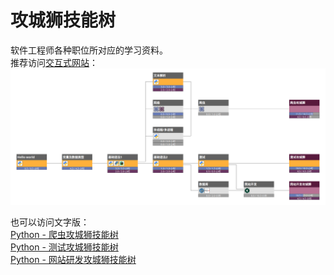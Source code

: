 # 攻城狮技能树

软件工程师各种职位所对应的学习资料。<br />
推荐访问[交互式网站](http://skilltrees.coffee-studio.net/)：<br />
[![Python攻城狮技能树](screenshots/python.png)](http://skilltrees.coffee-studio.net/)

也可以访问文字版：<br />
[Python - 爬虫攻城狮技能树](技能树/Python攻城狮技能树/爬虫攻城狮技能树.md)<br />
[Python - 测试攻城狮技能树](技能树/Python攻城狮技能树/测试攻城狮技能树.md)<br />
[Python - 网站研发攻城狮技能树](技能树/Python攻城狮技能树/网站研发攻城狮技能树.md)<br />
